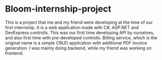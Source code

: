 # Bloom-internship-project
This is a project that me and my friend were developing at the time of our first internship. It is a web application made with C#, ASP.NET and DevExpress controlls.
This was our first time developing API by ourselves, and also first time with pre-developed controlls. 
Billing service, which is the original name is a simple CRUD application with additional PDF invoice generation.
I was mainly doing backend, while my friend was working on frontend.
